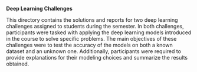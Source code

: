 **Deep Learning Challenges**

This directory contains the solutions and reports for two deep learning challenges assigned to students during the semester. 
In both challenges, participants were tasked with applying the deep learning models introduced in the course to solve specific problems. 
The main objectives of these challenges were to test the accuracy of the models on both a known dataset and an unknown one. 
Additionally, participants were required to provide explanations for their modeling choices and summarize the results obtained.
